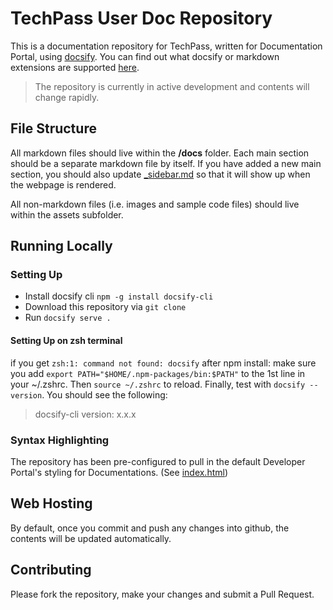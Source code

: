# TechPass User Doc Repository
This is a documentation repository for TechPass, written for Documentation Portal, using [docsify](https://docsify.js.org/#/). You can find out what docsify or markdown extensions are supported [here](https://stg.docs.developer.gov.sg/docs/public/238425294/doc-portal-publisher-guide/#/).

> The repository is currently in active development and  contents will change rapidly.

## File Structure
All markdown files should live within the **/docs** folder. Each main section should be a separate markdown file by itself. If you have added a new main section, you should also update [_sidebar.md](docs/_sidebar.md) so that it will show up when the webpage is rendered.

All non-markdown files (i.e. images and sample code files) should live within the assets subfolder.

## Running Locally
### Setting Up
- Install docsify cli `npm -g install docsify-cli`
- Download this repository via `git clone`
- Run `docsify serve .`

#### Setting Up on zsh terminal
if you get `zsh:1: command not found: docsify` after npm install:
make sure you add `export PATH="$HOME/.npm-packages/bin:$PATH"` to the 1st line in your ~/.zshrc.
Then `source ~/.zshrc` to reload. Finally, test with `docsify --version`. You should see the following:
> docsify-cli version:
x.x.x


### Syntax Highlighting
The repository has been pre-configured to pull in the default Developer Portal's styling for Documentations. (See [index.html](./index.html))

## Web Hosting
By default, once you commit and push any changes into github, the contents will be updated automatically.

## Contributing
Please fork the repository, make your changes and submit a Pull Request.
